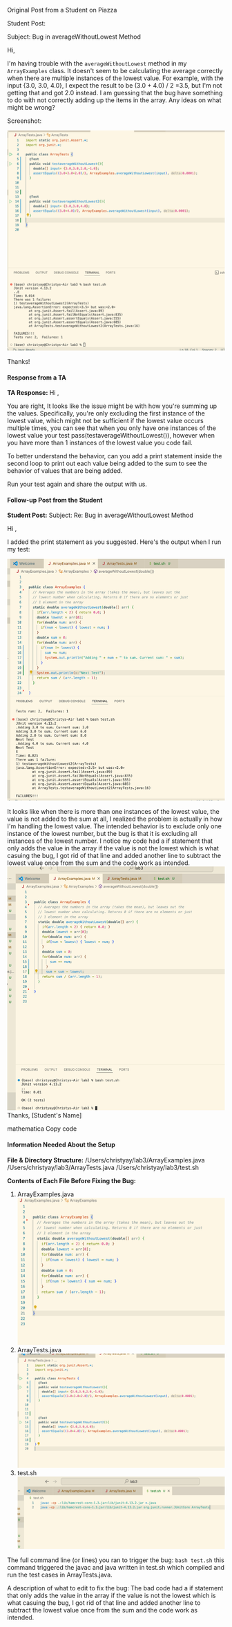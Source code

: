 Original Post from a Student on Piazza

Student Post:

Subject: Bug in averageWithoutLowest Method

Hi,

I'm having trouble with the `averageWithoutLowest` method in my `ArrayExamples` class. It doesn't seem to be calculating the average correctly when there are multiple instances of the lowest value. For example, with the input {3.0, 3.0, 4.0}, I expect the result to be (3.0 + 4.0) / 2 =3.5, but I'm not getting that and got 2.0 instead. I am guessing that the bug have something to do with not correctly adding up the items in the array. Any ideas on what might be wrong?

Screenshot:

![Image](Lab5-1.jpg)


Thanks!



#### Response from a TA

**TA Response:**
Hi ,

You are right, It looks like the issue might be with how you're summing up the values. Specifically, you're only excluding the first instance of the lowest value, which might not be sufficient if the lowest value occurs multiple times, you can see that when you only have one instances of the lowest value your test pass(testaverageWithoutLowest()), however when you have more than 1 instances of the lowest value you code fail.

To better understand the behavior, can you add a print statement inside the second loop to print out each value being added to the sum to see the behavior of values that are being added.

Run your test again and share the output with us.


#### Follow-up Post from the Student

**Student Post:**
Subject: Re: Bug in averageWithoutLowest Method

Hi ,

I added the print statement as you suggested. Here's the output when I run my test:

![Image](Lab5-2.jpg)

It looks like when there is more than one instances of the lowest value, the value is not added to the sum at all, I realized the problem is actually in how I'm handling the lowest value. The intended behavior is to exclude only one instance of the lowest number, but the bug is that it is excluding all instances of the lowest number. I notice my code had a if statement that only adds the value in the array if the value is not the lowest which is what casuing the bug, I got rid of that line and added another line to subtract the lowest value once from the sum and the code work as intended. 
![Image](Lab5-3.jpg)
Thanks,
[Student's Name]



mathematica
Copy code

#### Information Needed About the Setup

**File & Directory Structure:**
/Users/christyay/lab3/ArrayExamples.java
/Users/christyay/lab3/ArrayTests.java
/Users/christyay/lab3/test.sh




**Contents of Each File Before Fixing the Bug:**
1. ArrayExamples.java
![Image](Lab5-4.jpg)
3. ArrayTests.java
![Image](Lab5-5.jpg)
5. test.sh
![Image](Lab5-6.jpg)

The full command line (or lines) you ran to trigger the bug:
`bash test.sh` 
this command triggered the javac and java written in test.sh which compiled and run the test cases in ArrayTests.java.

A description of what to edit to fix the bug:
The bad code had a if statement that only adds the value in the array if the value is not the lowest which is what casuing the bug, I got rid of that line and added another line to subtract the lowest value once from the sum and the code work as intended. 
